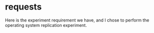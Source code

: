 # requests

Here is the experiment requirement we have, and I chose to perform the operating system replication experiment.
